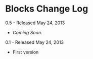 Blocks Change Log
=================


0.5 - Released May 24, 2013

* *Coming Soon.*

0.1 - Released May 24, 2013

* First version
